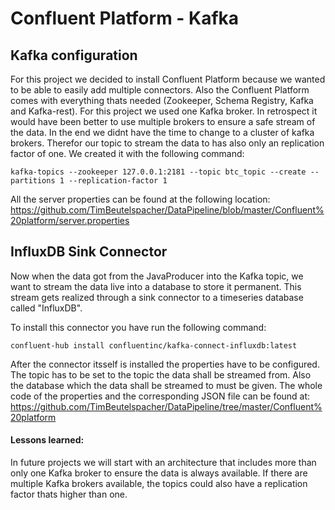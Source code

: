 # Confluent Platform - Kafka

## Kafka configuration

For this project we decided to install Confluent Platform because we wanted to be able to easily add multiple connectors. Also the Confluent Platform comes with everything thats needed (Zookeeper, Schema Registry, Kafka and Kafka-rest).
For this project we used one Kafka broker. In retrospect it would have been better to use multiple brokers to ensure a safe stream of the data. In the end we didnt have the time to change to a cluster of kafka brokers. Therefor our topic to stream the data to has also only an replication factor of one. We created it with the following command:

```
kafka-topics --zookeeper 127.0.0.1:2181 --topic btc_topic --create --partitions 1 --replication-factor 1
```

All the server properties can be found at the following location: https://github.com/TimBeutelspacher/DataPipeline/blob/master/Confluent%20platform/server.properties



## InfluxDB Sink Connector

Now when the data got from the JavaProducer into the Kafka topic, we want to stream the data live into a database to store it permanent. This stream gets realized through a sink connector to a timeseries database called "InfluxDB".

To install this connector you have run the following command:
```
confluent-hub install confluentinc/kafka-connect-influxdb:latest
```

After the connector itsself is installed the properties have to be configured. The topic has to be set to the topic the data shall be streamed from. Also the database which the data shall be streamed to must be given.
The whole code of the properties and the corresponding JSON file can be found at: https://github.com/TimBeutelspacher/DataPipeline/tree/master/Confluent%20platform



#### Lessons learned:

In future projects we will start with an architecture that includes more than only one Kafka broker to ensure the data is always available. If there are multiple Kafka brokers available, the topics could also have a replication factor thats higher than one.



